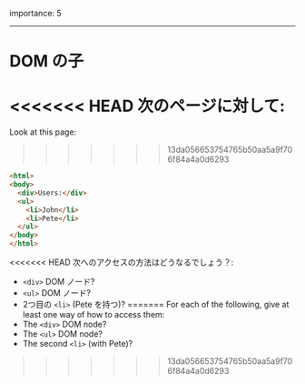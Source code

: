 importance: 5

---

# DOM の子

<<<<<<< HEAD
次のページに対して:
=======
Look at this page:
>>>>>>> 13da056653754765b50aa5a9f706f84a4a0d6293

```html
<html>
<body>
  <div>Users:</div>
  <ul>
    <li>John</li>
    <li>Pete</li>
  </ul>
</body>
</html>
```

<<<<<<< HEAD
次へのアクセスの方法はどうなるでしょう？:
- `<div>` DOM ノード?
- `<ul>` DOM ノード?
- 2つ目の `<li>` (Pete を持つ)?
=======
For each of the following, give at least one way of how to access them:
- The `<div>` DOM node?
- The `<ul>` DOM node?
- The second `<li>` (with Pete)?
>>>>>>> 13da056653754765b50aa5a9f706f84a4a0d6293
